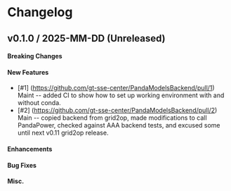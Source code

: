 # Changelog

<!--
## vX.Y.0 / 2025-MM-DD (Unreleased)

#### Breaking Changes

#### New Features

#### Enhancements

#### Bug Fixes

#### Misc.

-->


## v0.1.0 / 2025-MM-DD (Unreleased)

#### Breaking Changes

#### New Features
 * [\#1] (https://github.com/gt-sse-center/PandaModelsBackend/pull/1) Maint --
   added CI to show how to set up working environment with and without conda.
 * [\#2] (https://github.com/gt-sse-center/PandaModelsBackend/pull/2) Main --
   copied backend from grid2op, made modifications to call PandaPower, checked
   against AAA backend tests, and excused some until next v0.11 grid2op release.

#### Enhancements

#### Bug Fixes

#### Misc.

